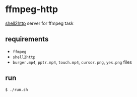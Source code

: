 # ffmpeg-http

[shell2http](https://github.com/msoap/shell2http) server for ffmpeg task

## requirements

* `ffmpeg`
* `shell2http`
* `burger.mp4`, `pptr.mp4`, `touch.mp4`, `cursor.png`, `yes.png` files

## run

```
$ ./run.sh
```
